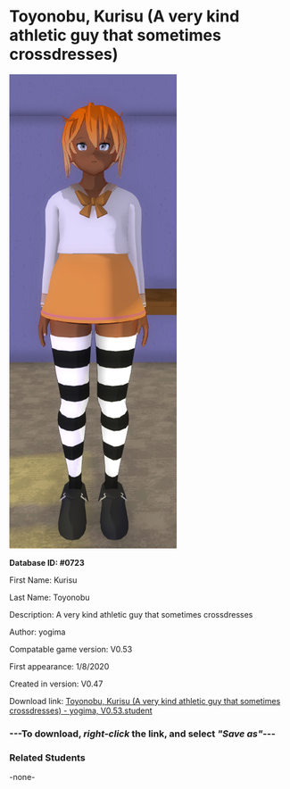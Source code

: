 # Toyonobu, Kurisu (A very kind athletic guy that sometimes crossdresses)

<img src="../../Files/Images/Toyonobu, Kurisu (A very kind athletic guy that sometimes crossdresses).png" title="Toyonobu, Kurisu (A very kind athletic guy that sometimes crossdresses) - yogima, V0.53">

**Database ID: #0723**

First Name: Kurisu

Last Name: Toyonobu

Description: A very kind athletic guy that sometimes crossdresses

Author: yogima

Compatable game version: V0.53

First appearance: 1/8/2020

Created in version: V0.47

Download link: <a href="https://raw.githubusercontent.com/Arbiter1223/Daigaku-Gurashi-Custom-Students/master/Files/Student%20Files/Toyonobu%2C%20Kurisu%20(A%20very%20kind%20athletic%20guy%20that%20sometimes%20crossdresses)%20-%20yogima%2C%20V0.53.student">Toyonobu, Kurisu (A very kind athletic guy that sometimes crossdresses) - yogima, V0.53.student</a>

### ---**To download, _right-click_ the link, and select _"Save as"_**---

### Related Students

-none-
